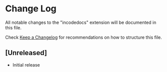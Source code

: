 # Change Log

All notable changes to the "incodedocs" extension will be documented in this file.

Check [Keep a Changelog](http://keepachangelog.com/) for recommendations on how to structure this file.

## [Unreleased]

- Initial release